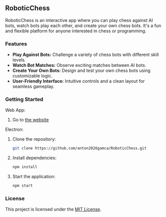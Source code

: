 ## RoboticChess

RoboticChess is an interactive app where you can play chess against AI bots, watch bots play each other, and create your own chess bots. It's a fun and flexible platform for anyone interested in chess or programming.

### Features

- **Play Against Bots:** Challenge a variety of chess bots with different skill levels.
- **Watch Bot Matches:** Observe exciting matches between AI bots.
- **Create Your Own Bots:** Design and test your own chess bots using customizable logic.
- **User-Friendly Interface:** Intuitive controls and a clean layout for seamless gameplay.

### Getting Started

Web App:

1. Go to [the website](https://anton2026gamca.github.io/RoboticChess/src/App/)

Electron:

1. Clone the repository:
    ```bash
    git clone https://github.com/anton2026gamca/RoboticChess.git
    ```
2. Install dependencies:
    ```bash
    npm install
    ```
3. Start the application:
    ```bash
    npm start
    ```

### License

This project is licensed under the [MIT License](https://github.com/anton2026gamca/RoboticChess?tab=MIT-1-ov-file).